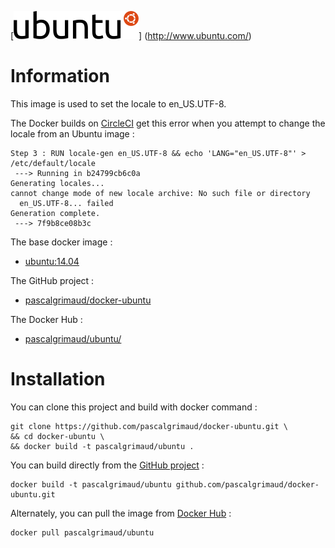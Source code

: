 [![logo](https://raw.githubusercontent.com/pascalgrimaud/docker-ubuntu/master/ubuntu.png)]
(http://www.ubuntu.com/)



# Information

This image is used to set the locale to en_US.UTF-8.


The Docker builds on [CircleCI](https://circleci.com)
get this error when you attempt to change the locale from an Ubuntu image :

```
Step 3 : RUN locale-gen en_US.UTF-8 && echo 'LANG="en_US.UTF-8"' > /etc/default/locale
 ---> Running in b24799cb6c0a
Generating locales...
cannot change mode of new locale archive: No such file or directory
  en_US.UTF-8... failed
Generation complete.
 ---> 7f9b8ce08b3c
 ```


The base docker image :

  * [ubuntu:14.04](https://registry.hub.docker.com/u/library/ubuntu/)

The GitHub project :

  * [pascalgrimaud/docker-ubuntu](https://github.com/pascalgrimaud/docker-ubuntu/)

The Docker Hub :

  * [pascalgrimaud/ubuntu/](https://registry.hub.docker.com/u/pascalgrimaud/ubuntu/)



# Installation
You can clone this project and build with docker command :

```
git clone https://github.com/pascalgrimaud/docker-ubuntu.git \
&& cd docker-ubuntu \
&& docker build -t pascalgrimaud/ubuntu .
```

You can build directly from the [GitHub project](https://github.com/pascalgrimaud/docker-ubuntu/) :

```
docker build -t pascalgrimaud/ubuntu github.com/pascalgrimaud/docker-ubuntu.git
```

Alternately, you can pull the image from [Docker Hub](https://registry.hub.docker.com/u/pascalgrimaud/ubuntu/) :

```
docker pull pascalgrimaud/ubuntu
```

